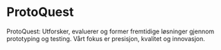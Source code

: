 # ProtoQuest
ProtoQuest: Utforsker, evaluerer og former fremtidige løsninger gjennom prototyping og testing. Vårt fokus er presisjon, kvalitet og innovasjon.
